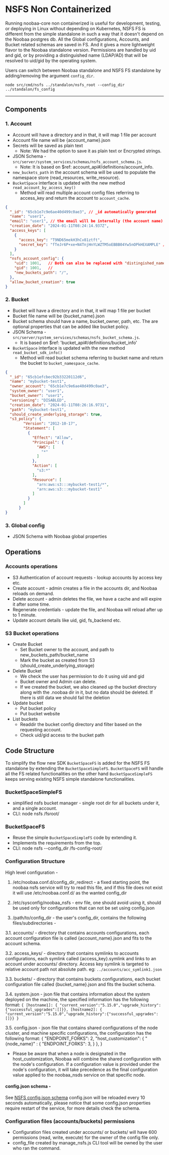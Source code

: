 # NSFS Non Containerized

Running noobaa-core non containerized is useful for development, testing, or deploying in Linux without depending on Kubernetes, NSFS FS is different from the simple standalone in such a way that it doesn't depend on the Noobaa postgres db. All the Global configurations, Accounts, and Bucket related schemas are saved in FS. And it gives a more lightweight flavor to the Noobaa standalone version. Permissions are handled by uid and gid, or by providing a distinguished name (LDAP/AD) that will be resolved to uid/gid by the operating system.

Users can switch between Noobaa standalone and NSFS FS standalone by adding/removing the argument `config_dir`.

```
node src/cmd/nsfs ../standalon/nsfs_root --config_dir ../standalon/fs_config

```

---

## Components

### 1. Account

- Account will have a directory and in that, it will map 1 file per account
- Account file name will be {account_name}.json
- Secrets will be saved as plain text
  - Note: We had the option to save it as plain text or Encrypted strings.
- JSON Schema - `src/server/system_services/schemas/nsfs_account_schema.js`.
  - Note: It is based on $ref: account_api#/definitions/account_info.
- `new_buckets_path` in the account schema will be used to populate the namespace store (read_resources, write_resource).
- `BucketSpace` interface is updated with the new method `read_account_by_access_key()`
    - Method will read multiple account config files referring to access_key and return the account to `account_cache`.

```json
{
  "_id": "65cb1e7c9e6ae40d499c0ae3", // _id automatically generated
  "name": "user1",
  "email": "user1", // the email will be internally (the account name), email will not be set by user
  "creation_date": "2024-01-11T08:24:14.937Z",
  "access_keys": [
    {
      "access_key": "T9ND65mekH3hCv81ztft",
      "secret_key": "fTeJr6P+xe+N4TnjHnYLWZTM5oEBBB04Yw5nOPkHEXAMPLE" //real secret_key would not have the suffix EXAMPLE
    }
  ],
  "nsfs_account_config": {
    "uid": 1001,   // Both can also be replaced with "distingished_name": "unique_user1_name",
    "gid": 1001,   // 
    "new_buckets_path": "/",
  },
  "allow_bucket_creation": true
}
```

### 2. Bucket

- Bucket will have a directory and in that, it will map 1 file per bucket
- Bucket file name will be {bucket_name}.json
- Bucket schema should have a name, bucket_owner, path, etc. The are optional properties that can be added like bucket policy.
- JSON Schema - `src/server/system_services/schemas/nsfs_bucket_schema.js`.
  -  It is based on  $ref: 'bucket_api#/definitions/bucket_info'
- `BucketSpace` interface is updated with the new method `read_bucket_sdk_info()`
    - Method will read bucket schema referring to bucket name and return the bucket to `bucket_namespace_cache`.

```json
{
  "_id": "65cb1efcbec92b33220112d6",
  "name": "mybucket-test1",
  "owner_account": "65cb1e7c9e6ae40d499c0ae3",
  "system_owner": "user1",
  "bucket_owner": "user1",
  "versioning": "DISABLED",
  "creation_date": "2024-01-11T08:26:16.9731",
  "path": "mybucket-test1",
  "should_create_underlying_storage": true,
  "s3_policy": {
        "Version": "2012-10-17",
        "Statement": [
          {
            "Effect": "Allow",
            "Principal": {
              "AWS": [
                "*"
              ]
            },
            "Action": [
              "s3:*"
            ],
            "Resource": [
              "arn:aws:s3:::mybucket-test1/*",
              "arn:aws:s3:::mybucket-test1"
            ]
          }
        ]
      }
}
```

### 3. Global config

 - JSON Schema with Noobaa global properties

## Operations

### Accounts operations

- S3 Authentication of account requests - lookup accounts by access key etc.
- Create account - admin creates a file in the accounts dir, and Noobaa reloads on demand.
- Delete account - admin deletes the file, we have a cache and will expire it after some time.
- Regenerate credentials - update the file, and Noobaa will reload after up to 1 minute.
- Update account details like uid, gid, fs_backend etc.

### S3 Bucket operations

- Create Bucket
    - Set Bucket owner to the account, and path to new_buckets_path/bucket_name
    - Mark the bucket as created from S3 (should_create_underlying_storage)
- Delete Bucket
    - We check the user has permission to do it using uid and gid
    - Bucket owner and Admin can delete.
    - If we created the bucket, we also cleaned up the bucket directory along with the .noobaa dir in it, but no data should be deleted. If there is still data we should fail the deletion
- Update bucket
    - Put bucket policy
    - Put bucket website
- List buckets
    - Readdir the bucket config directory and filter based on the requesting account.
    - Check uid/gid access to the bucket path

## Code Structure
To simplify the flow new SDK `BucketSpaceFS` is added for the NSFS FS standalone by extending the `BucketSpaceSimpleFS`. `BucketSpaceFS` will handle all the FS related functionalities on the other hand `BucketSpaceSimpleFS` keeps serving existing NSFS simple standalone functionalities.

### BucketSpaceSimpleFS
- simplified nsfs bucket manager - single root dir for all buckets under it, and a single account.
- CLI: node nsfs /fsroot/

### BucketSpaceFS
- Reuse the simple `BucketSpaceSimpleFS` code by extending it.
- Implements the requirements from the top.
- CLI: node nsfs --config_dir /fs-config-root/


### Configuration Structure

High level configuration - 

1. /etc/noobaa.conf.d/config_dir_redirect - a fixed starting point, the noobaa nsfs service will try to read this file, and if this file does not exist it will use /etc/noobaa.conf.d/ as the wanted config_dir

2. /etc/sysconfig/noobaa_nsfs - env file, one should avoid using it, should be used only for configurations that can not be set using config.json

3. /path/to/config_dir - the user's config_dir, contains the following files/subdirectories - 

3.1. accounts/ - directory that contains accounts configurations, each account configuration file is called {account_name}.json and fits to the account schema.

3.2. access_keys/ - directory that contains symlinks to accounts configurations, each symlink called {access_key}.symlink and links to an account under accounts/ directory. Access key symlink is targeted to relative account path not absolute path. eg: `../accounts/acc_symlink1.json`

3.3. buckets/ - directory that contains buckets configurations, each bucket configuration file called {bucket_name}.json and fits the bucket schema.

3.4. system.json - json file that contains information about the system deployed on the machine, the specified information has the following format: 
`{ [hostname1]: { "current_version":"5.15.0","upgrade_history":{"successful_upgrades":[]}},
   [hostname2]: { "current_version":"5.15.0","upgrade_history":{"successful_upgrades":[]}}
}` 

3.5. config.json - json file that contains shared configurations of the node cluster, and machine specific configurations, the configuration has the following format: 
{
	"ENDPOINT_FORKS": 2,
  "host_customization": {
    "{node_name}" : {
      "ENDPOINT_FORKS": 3, 
    }
  },
}

* Please be aware that when a node is designated in the host_customization, Noobaa will combine the shared configuration with the node's configuration. If a configuration value is provided under the node's configuration, it will take precedence as the final configuration value applied to the noobaa_nsds service on that specific node.

#### config.json schema - 
See [NSFS config.json schema](https://github.com/noobaa/noobaa-core/src/server/object_services/schemas/nsfs_config_schema.js)
config.json will be reloaded every 10 seconds automatically, please notice that some config.json properties require restart of the service, for more details check the schema.

### Configuration files (accounts/buckets) permissions
- Configuration files created under accounts/ or buckets/ will have 600 permissions (read, write, execute) for the owner of the config file only. 
- config_file created by manage_nsfs.js CLI tool will be owned by the user who ran the command. 
